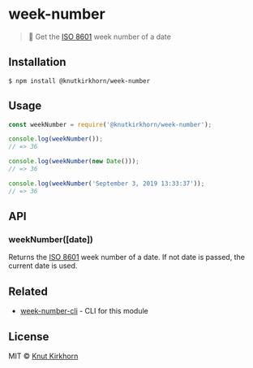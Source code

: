 # week-number
> 📅 Get the [ISO 8601](https://en.wikipedia.org/wiki/ISO_week_date) week number of a date

## Installation
```
$ npm install @knutkirkhorn/week-number
```

## Usage
```js
const weekNumber = require('@knutkirkhorn/week-number');

console.log(weekNumber());
// => 36

console.log(weekNumber(new Date()));
// => 36

console.log(weekNumber('September 3, 2019 13:33:37'));
// => 36
```

## API
### weekNumber([date])
Returns the [ISO 8601](https://en.wikipedia.org/wiki/ISO_week_date) week number of a date. If not date is passed, the current date is used.

## Related
- [week-number-cli](https://github.com/knutkirkhorn/week-number-cli) - CLI for this module

## License
MIT © [Knut Kirkhorn](LICENSE)
